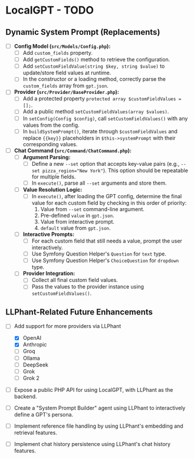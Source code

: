 # LocalGPT - TODO

## Dynamic System Prompt (Replacements)

- [ ] **Config Model (`src/Models/Config.php`):**
    - [ ] Add `custom_fields` property.
    - [ ] Add `getCustomFields()` method to retrieve the configuration.
    - [ ] Add `setCustomFieldValue(string $key, string $value)` to update/store field values at runtime.
    - [ ] In the constructor or a loading method, correctly parse the `custom_fields` array from `gpt.json`.

- [ ] **Provider (`src/Provider/BaseProvider.php`):**
    - [ ] Add a protected property `protected array $customFieldValues = [];`.
    - [ ] Add a public method `setCustomFieldValues(array $values)`.
    - [ ] In `setConfig(Config $config)`, call `setCustomFieldValues()` with any values from the config.
    - [ ] In `buildSystemPrompt()`, iterate through `$customFieldValues` and replace `{{key}}` placeholders in `$this->systemPrompt` with their corresponding values.

- [ ] **Chat Command (`src/Command/ChatCommand.php`):**
    - [ ] **Argument Parsing:**
        - [ ] Define a new `--set` option that accepts key-value pairs (e.g., `--set pizza_region="New York"`). This option should be repeatable for multiple fields.
        - [ ] In `execute()`, parse all `--set` arguments and store them.
    - [ ] **Value Resolution Logic:**
        - [ ] In `execute()`, after loading the GPT config, determine the final value for each custom field by checking in this order of priority:
            1.  Value from `--set` command-line argument.
            2.  Pre-defined `value` in `gpt.json`.
            3.  Value from interactive prompt.
            4.  `default` value from `gpt.json`.
    - [ ] **Interactive Prompts:**
        - [ ] For each custom field that still needs a value, prompt the user interactively.
        - [ ] Use Symfony Question Helper's `Question` for `text` type.
        - [ ] Use Symfony Question Helper's `ChoiceQuestion` for `dropdown` type.
    - [ ] **Provider Integration:**
        - [ ] Collect all final custom field values.
        - [ ] Pass the values to the provider instance using `setCustomFieldValues()`.

## LLPhant-Related Future Enhancements

- [ ] Add support for more providers via LLPhant
  - [X] OpenAI
  - [X] Anthropic
  - [ ] Groq
  - [ ] Ollama
  - [ ] DeepSeek
  - [ ] Grok
  - [ ] Grok 2
- [ ] Expose a public PHP API for using LocalGPT, with LLPhant as the backend.
- [ ] Create a "System Prompt Builder" agent using LLPhant to interactively define a GPT's persona.
- [ ] Implement reference file handling by using LLPhant's embedding and retrieval features.
- [ ] Implement chat history persistence using LLPhant's chat history features.


